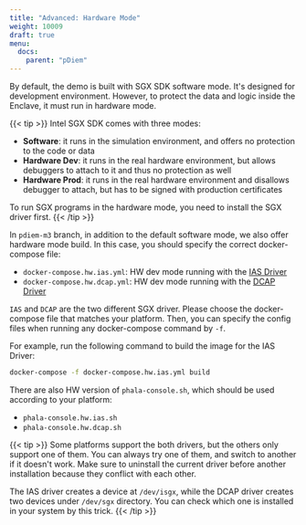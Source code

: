 ```yaml
---
title: "Advanced: Hardware Mode"
weight: 10009
draft: true
menu:
  docs:
    parent: "pDiem"
---
```


By default, the demo is built with SGX SDK software mode. It's designed for development environment. However, to protect the data and logic inside the Enclave, it must run in hardware mode.

{{< tip >}}
Intel SGX SDK comes with three modes:

- **Software**: it runs in the simulation environment, and offers no protection to the code or data
- **Hardware Dev**: it runs in the real hardware environment, but allows debuggers to attach to it and thus no protection as well
- **Hardware Prod**: it runs in the real hardware environment and disallows debugger to attach, but has to be signed with production certificates

To run SGX programs in the hardware mode, you need to install the SGX driver first.
{{< /tip >}}

In `pdiem-m3` branch, in addition to the default software mode, we also offer hardware mode build. In this case, you should specify the correct docker-compose file:

- `docker-compose.hw.ias.yml`: HW dev mode running with the [IAS Driver](https://01.org/intel-softwareguard-extensions/downloads/intel-sgx-linux-2.13-release)
- `docker-compose.hw.dcap.yml`: HW dev mode running with the [DCAP Driver](https://01.org/intel-softwareguard-extensions/downloads/intel-sgx-dcap-1.10-release)

`IAS` and `DCAP` are the two different SGX driver. Please choose the docker-compose file that matches your platform. Then, you can specify the config files when running any docker-compose command by `-f`.

For example, run the following command to build the image for the IAS Driver:

```bash
docker-compose -f docker-compose.hw.ias.yml build
```

There are also HW version of `phala-console.sh`, which should be used according to your platform:

- `phala-console.hw.ias.sh`
- `phala-console.hw.dcap.sh`

{{< tip >}}
Some platforms support the both drivers, but the others only support one of them. You can always try one of them, and switch to another if it doesn't work. Make sure to uninstall the current driver before another installation because they conflict with each other.

The IAS driver creates a device at `/dev/isgx`, while the DCAP driver creates two devices under `/dev/sgx` directory. You can check which one is installed in your system by this trick.
{{< /tip >}}
